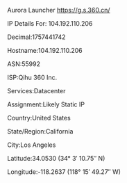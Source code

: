 Aurora Launcher
https://g.s.360.cn/

IP Details For: 104.192.110.206

Decimal:1757441742

Hostname:104.192.110.206

ASN:55992

ISP:Qihu 360 Inc.

Services:Datacenter

Assignment:Likely Static IP

Country:United States

State/Region:California

City:Los Angeles

Latitude:34.0530 (34° 3′ 10.75″ N)

Longitude:-118.2637 (118° 15′ 49.27″ W)

